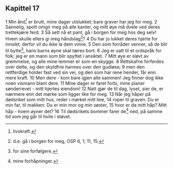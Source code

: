 ## Kapittel 17

1 Min ånd[^1] er brutt, mine dager utslukket; bare graver har jeg for meg.
2 Sannelig, spott omgir meg på alle kanter, og mitt øye må dvele ved deres trettekjære ferd.
3 Så sett nå et pant, gå i borgen for meg hos deg selv! Hvem skulle ellers gi meg håndslag[^2]?
4 Du har jo lukket deres hjerte for innsikt; derfor vil du ikke la dem vinne.
5 Den som forråder venner, så de blir til bytte[^3], hans barns øyne skal tæres bort.
6 Jeg er satt til et ordspråk for folk; jeg er en mann som blir spyttet i ansiktet.
7 Mitt øye er sløvt av gremmelse, og alle mine lemmer er som en skygge.
8 Rettskafne forferdes over dette, og den skyldfrie harmes over den gudløse;
9 men den rettferdige holder fast ved sin vei, og den som har rene hender, får enn mere kraft.
10 Men dere - kom bare igjen alle sammen! Jeg finner dog ikke noen vismann blant dere.
11 Mine dager er faret forbi, mine planer sønderrevet - mitt hjertes eiendom!
12 Natt gjør de til dag, lyset, sier de, er nærmere enn det mørke som ligger like for meg.
13 Når jeg håper på dødsriket som mitt hus, reder i mørket mitt leie,
14 roper til graven: Du er min far, til makken: Du er min mor og min søster,
15 hvor er da mitt håp? Mitt håp - hvem øyner det?
16 Til dødsrikets bommer farer de[^4] ned, på samme tid som jeg går til hvile i støvet.

[^1]:  livskraft.
[^2]:  d.e. gå i borgen for meg, OSP 6, 1; 11, 15.
[^3]:  for sine forfølgere.
[^4]:  mine forhåpninger.
